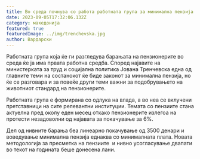 ```yaml
---
title: Во среда почнува со работа работната група за минимална пензија
date: 2023-09-05T17:32:06.132Z
category: македонија
featured: true
featuredImage: ../img/trenchevska.jpg
author: Вардарски
---
```

<!--StartFragment-->

Работната група која ќе ги разгледува барањата на пензионерите во среда ќе ја има првата работна средба. Според најавите на министерката за труд и социјална политика Јована Тренчевска една од главните теми на состанокот ќе биде законот за минимална пензија, но  ќе се разговара и за повеќе други теми важни за подобрувањето на животниот стандард на пензионерите.

Работната група е формирана со одлука на влада, а во неа се вклучени претставници на сите релевантни институции. Темата со пензиите стана актуелна пред околу еден месец откако пензионерите излегоа на протести незадоволни од најавата за покачување за 6%.

Дел од нивните барања беа линеарно покачување од 3500 денари и воведување минимална пензија еднаква со минималната плата. Новата методологија за пресметка на пензиите  и нивно усогласување двапати во текот на годината беше донесена лани.

 

<!--EndFragment-->